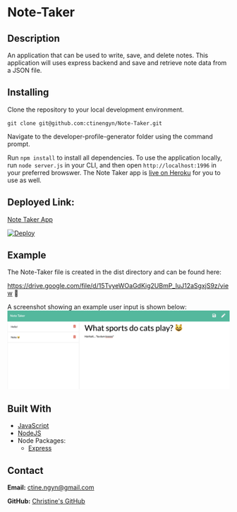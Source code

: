 # Note-Taker

## Description

An application that can be used to write, save, and delete notes. This application will uses express backend and save and retrieve note data from a JSON file.

## Installing

Clone the repository to your local development environment.

```
git clone git@github.com:ctinengyn/Note-Taker.git
```

Navigate to the developer-profile-generator folder using the command prompt.

Run `npm install` to install all dependencies. To use the application locally, run `node server.js` in your CLI, and then open `http://localhost:1996` in your preferred browswer. The Note Taker app is [live on Heroku](https://warm-falls-19627.herokuapp.com/notes) for you to use as well.

## Deployed Link:
[Note Taker App](https://whispering-woodland-84908.herokuapp.com/)

[![Deploy](https://www.herokucdn.com/deploy/button.svg)](https://note-taker-supreme.herokuapp.com/)

## Example
The Note-Taker file is created in the dist directory and can be found here:

https://drive.google.com/file/d/15TvyeWOaGdKig2UBmP_IuJ12aSgxjS9z/view 🎥

A screenshot showing an example user input is shown below:
![Note Taker](./images/example1.png)

## Built With
* [JavaScript](https://developer.mozilla.org/en-US/docs/Web/JavaScript)
* [NodeJS](https://nodejs.org/)
* Node Packages:
    * [Express](https://www.npmjs.com/package/express)

## Contact

**Email:**
ctine.ngyn@gmail.com

**GitHub:**
[Christine's GitHub](https://github.com/ctinengyn)
